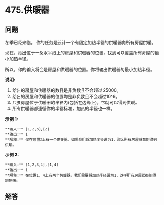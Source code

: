 # 475.供暖器

## 问题

冬季已经来临。 你的任务是设计一个有固定加热半径的供暖器向所有房屋供暖。

现在，给出位于一条水平线上的房屋和供暖器的位置，找到可以覆盖所有房屋的最小加热半径。

所以，你的输入将会是房屋和供暖器的位置。你将输出供暖器的最小加热半径。

**说明:**

1. 给出的房屋和供暖器的数目是非负数且不会超过 25000。
2. 给出的房屋和供暖器的位置均是非负数且不会超过10^9。
3. 只要房屋位于供暖器的半径内(包括在边缘上)，它就可以得到供暖。
4. 所有供暖器都遵循你的半径标准，加热的半径也一样。

**示例 1:**

```
**输入:** [1,2,3],[2]
**输出:** 1
**解释:** 仅在位置2上有一个供暖器。如果我们将加热半径设为1，那么所有房屋就都能得到供暖。

```

**示例 2:**

```
**输入:** [1,2,3,4],[1,4]
**输出:** 1
**解释:** 在位置1, 4上有两个供暖器。我们需要将加热半径设为1，这样所有房屋就都能得到供暖。

```



## 解答

